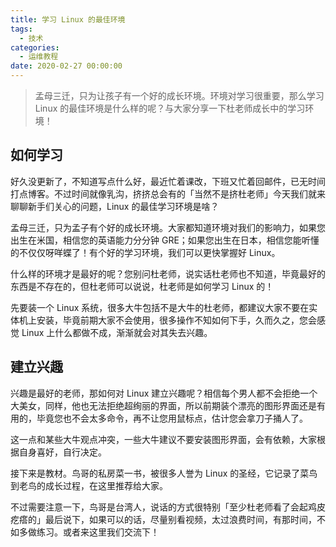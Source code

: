 ```yaml
---
title: 学习 Linux 的最佳环境
tags:
  - 技术
categories:
  - 运维教程
date: 2020-02-27 00:00:00
---
```


> 孟母三迁，只为让孩子有一个好的成长环境。环境对学习很重要，那么学习 Linux 的最佳环境是什么样的呢？与大家分享一下杜老师成长中的学习环境！

<!-- more -->

## 如何学习

好久没更新了，不知道写点什么好，最近忙着课改，下班又忙着回邮件，已无时间打点博客。不过时间就像乳沟，挤挤总会有的「当然不是挤杜老师」今天我们就来聊聊新手们关心的问题，Linux 的最佳学习环境是啥？

孟母三迁，只为孟子有个好的成长环境。大家都知道环境对我们的影响力，如果您出生在米国，相信您的英语能力分分钟 GRE；如果您出生在日本，相信您能听懂的不仅仅呀咩蝶了！有个好的学习环境，我们可以更快掌握好 Linux。

什么样的环境才是最好的呢？您别问杜老师，说实话杜老师也不知道，毕竟最好的东西是不存在的，但杜老师可以说说，杜老师是如何学习 Linux 的！

先要装一个 Linux 系统，很多大牛包括不是大牛的杜老师，都建议大家不要在实体机上安装，毕竟前期大家不会使用，很多操作不知如何下手，久而久之，您会感觉 Linux 上什么都做不成，渐渐就会对其失去兴趣。

## 建立兴趣

兴趣是最好的老师，那如何对 Linux 建立兴趣呢？相信每个男人都不会拒绝一个大美女，同样，他也无法拒绝超绚丽的界面，所以前期装个漂亮的图形界面还是有用的，毕竟您也不会太多命令，再不让您用鼠标点，估计您会拿刀子捅人了。

这一点和某些大牛观点冲突，一些大牛建议不要安装图形界面，会有依赖，大家根据自身喜好，自行决定。

接下来是教材。鸟哥的私房菜一书，被很多人誉为 Linux 的圣经，它记录了菜鸟到老鸟的成长过程，在这里推荐给大家。

不过需要注意一下，鸟哥是台湾人，说话的方式很特别「至少杜老师看了会起鸡皮疙瘩的」最后说下，如果可以的话，尽量别看视频，太过浪费时间，有那时间，不如多做练习。或者来这里我们交流下！